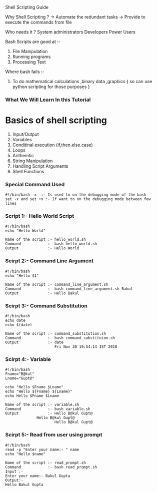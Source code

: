 Shell Scripting Guide

Why Shell Scripting ?
-> Automate the redundant tasks
-> Provide to execute the commands from file

Who needs it ?
System administrators
Developers
Power Users


Bash Scripts are good at :-

1. File Manipulation
2. Running programs
3. Processing Text

Where bash fails :-

1. To do mathematical calculations ,binary data ,graphics { so can use python scripting for those purposes }
 
### What We Will Learn In this Tutorial  ###

# Basics of shell scripting
1. Input/Output
2. Variables
3. Conditinal execution (if,then.else.case)
4. Loops
5. Arithemtic
6. String Manipulation
7. Handling Script Arguments
8. Shell Functions

### Special Command  Used ###

```
#!/bin/bash -x  :- Is used to on the debugging mode of the bash
set -x and set +x :- If want to on the debugging mode between few lines
```

### Script 1:- Hello World Script ###
```
#!/bin/bash
echo "Hello World"
```
```
Name of the script :- hello_world.sh
Command            :- bash hello_world.sh
Output             :- Hello World
```

### Scirpt 2:- Command Line Argument ###
```
#!/bin/bash
echo "Hello $1"
```
```
Name of the script :- command_line_argument.sh
Command            :- bash command_line_argument.sh Bakul
Output             :- Hello Bakul
```

### Scirpt 3:- Command Substitution ###
```
#!/bin/bash
echo date
echo $(date)
```
```
Name of the script :- command_substitution.sh
Command            :- bash command_substituion.sh
Output             :- date
                      Fri Nov 30 19:54:14 IST 2018
```

### Scirpt 4:- Variable  ###
```
#!/bin/bash
Fname="B@kul"
Lname="Gupt@"

echo "Hello $Fname $Lname"
echo "Hello ${Fname} ${Lname}"
echo Hello $Fname $Lname
```
```
Name of the script :- variable.sh
Command            :- bash variable.sh
Output             :- Hello B@kul Gupt@
		      Hello B@kul Gupt@
                      Hello B@kul Gupt@
```

### Scirpt 5:- Read from user using prompt  ###
```
#!/bin/bash
read -p "Enter your name:- " name
echo "Hello $name"
```
```
Name of the script :- read_prompt.sh
Command            :- bash read_prompt.sh
Input :-
Enter your name:- Bakul Gupta
Output:-
Hello Bakul Gupta
```
